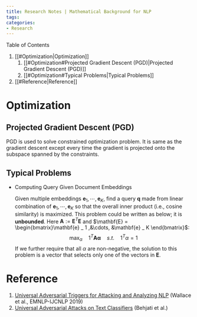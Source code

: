 ```yaml
---
title: Research Notes | Mathematical Background for NLP
tags: 
categories:
- Research
---
```


Table of Contents

1. [[#Optimization|Optimization]]
	1. [[#Optimization#Projected Gradient Descent (PGD)|Projected Gradient Descent (PGD)]]
	1. [[#Optimization#Typical Problems|Typical Problems]]
1. [[#Reference|Reference]]




# Optimization

## Projected Gradient Descent (PGD)

PGD is used to solve constrained optimization problem. It is same as the gradient descent except every time the gradient is projected onto the subspace spanned by the constraints.

## Typical Problems

-   Computing Query Given Document Embeddings

    Given multiple embeddings $\mathbf{e} _ 1, \cdots, \mathbf{e} _ K$, find a query $\mathbf{q}$ made from linear combination of $\mathbf{e} _ 1,\cdots, \mathbf{e} _ K$ so that the overall inner product (i.e., cosine similarity) is maximized. This problem could be written as below; it is **unbounded**. Here $\mathbf{A} := \mathbf{E}^T\mathbf{E}$ and $\mathbf{E} = \begin{bmatrix}\mathbf{e} _ 1 ,&\cdots, &\mathbf{e} _ K \end{bmatrix}$:
    $$
    \max _ \alpha\quad 1^T \mathbf{A\alpha}\quad s.t.\quad 1^T \alpha = 1
    $$
    If we further require that all $\alpha$ are non-negative, the solution to this problem is a vector that selects only one of the vectors in $\mathbf{E}$.

    



# Reference

1. [Universal Adversarial Triggers for Attacking and Analyzing NLP](https://aclanthology.org/D19-1221) (Wallace et al., EMNLP-IJCNLP 2019)
2. [Universal Adversarial Attacks on Text Classifiers](https://ieeexplore.ieee.org/document/8682430) (Behjati et al.)
